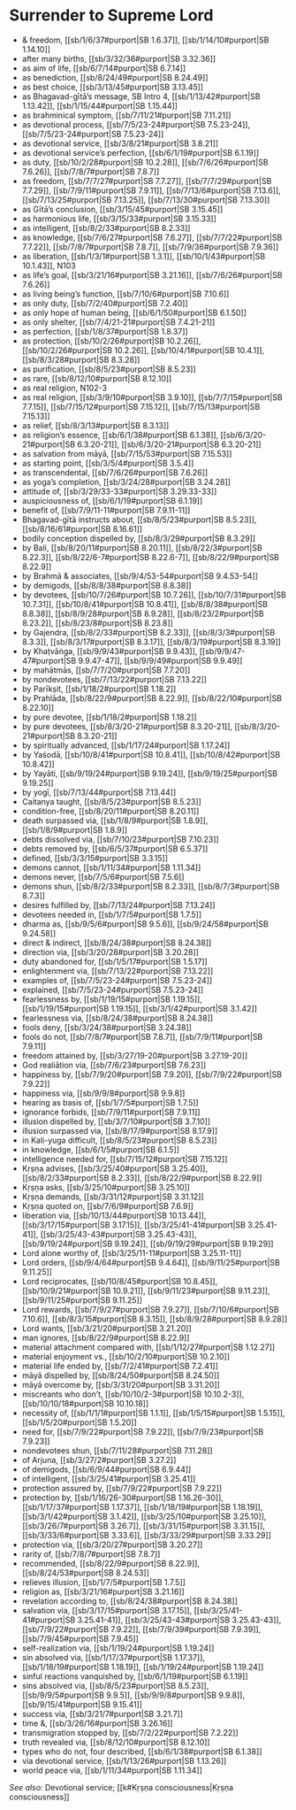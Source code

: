 # Surrender to Supreme Lord

* & freedom, [[sb/1/6/37#purport|SB 1.6.37]], [[sb/1/14/10#purport|SB 1.14.10]]
* after many births, [[sb/3/32/36#purport|SB 3.32.36]]
* as aim of life, [[sb/6/7/14#purport|SB 6.7.14]]
* as benediction, [[sb/8/24/49#purport|SB 8.24.49]]
* as best choice, [[sb/3/13/45#purport|SB 3.13.45]]
* as Bhagavad-gītā’s message, SB Intro 4, [[sb/1/13/42#purport|SB 1.13.42]], [[sb/1/15/44#purport|SB 1.15.44]]
* as brahminical symptom, [[sb/7/11/21#purport|SB 7.11.21]]
* as devotional process, [[sb/7/5/23-24#purport|SB 7.5.23-24]], [[sb/7/5/23-24#purport|SB 7.5.23-24]]
* as devotional service, [[sb/3/8/21#purport|SB 3.8.21]]
* as devotional service’s perfection, [[sb/6/1/19#purport|SB 6.1.19]]
* as duty, [[sb/10/2/28#purport|SB 10.2.28]], [[sb/7/6/26#purport|SB 7.6.26]], [[sb/7/8/7#purport|SB 7.8.7]]
* as freedom, [[sb/7/7/27#purport|SB 7.7.27]], [[sb/7/7/29#purport|SB 7.7.29]], [[sb/7/9/11#purport|SB 7.9.11]], [[sb/7/13/6#purport|SB 7.13.6]], [[sb/7/13/25#purport|SB 7.13.25]], [[sb/7/13/30#purport|SB 7.13.30]]
* as Gītā’s conclusion, [[sb/3/15/45#purport|SB 3.15.45]]
* as harmonious life, [[sb/3/15/33#purport|SB 3.15.33]]
* as intelligent, [[sb/8/2/33#purport|SB 8.2.33]]
* as knowledge, [[sb/7/6/27#purport|SB 7.6.27]], [[sb/7/7/22#purport|SB 7.7.22]], [[sb/7/8/7#purport|SB 7.8.7]], [[sb/7/9/36#purport|SB 7.9.36]]
* as liberation, [[sb/1/3/1#purport|SB 1.3.1]], [[sb/10/1/43#purport|SB 10.1.43]], N103
* as life’s goal, [[sb/3/21/16#purport|SB 3.21.16]], [[sb/7/6/26#purport|SB 7.6.26]]
* as living being’s function, [[sb/7/10/6#purport|SB 7.10.6]]
* as only duty, [[sb/7/2/40#purport|SB 7.2.40]]
* as only hope of human being, [[sb/6/1/50#purport|SB 6.1.50]]
* as only shelter, [[sb/7/4/21-21#purport|SB 7.4.21-21]]
* as perfection, [[sb/1/8/37#purport|SB 1.8.37]]
* as protection, [[sb/10/2/26#purport|SB 10.2.26]], [[sb/10/2/26#purport|SB 10.2.26]], [[sb/10/4/1#purport|SB 10.4.1]], [[sb/8/3/28#purport|SB 8.3.28]]
* as purification, [[sb/8/5/23#purport|SB 8.5.23]]
* as rare, [[sb/8/12/10#purport|SB 8.12.10]]
* as real religion, N102-3 
* as real religion, [[sb/3/9/10#purport|SB 3.9.10]], [[sb/7/7/15#purport|SB 7.7.15]], [[sb/7/15/12#purport|SB 7.15.12]], [[sb/7/15/13#purport|SB 7.15.13]]
* as relief, [[sb/8/3/13#purport|SB 8.3.13]]
* as religion’s essence, [[sb/6/1/38#purport|SB 6.1.38]], [[sb/6/3/20-21#purport|SB 6.3.20-21]], [[sb/6/3/20-21#purport|SB 6.3.20-21]]
* as salvation from māyā, [[sb/7/15/53#purport|SB 7.15.53]]
* as starting point, [[sb/3/5/4#purport|SB 3.5.4]]
* as transcendental, [[sb/7/6/26#purport|SB 7.6.26]]
* as yoga’s completion, [[sb/3/24/28#purport|SB 3.24.28]]
* attitude of, [[sb/3/29/33-33#purport|SB 3.29.33-33]]
* auspiciousness of, [[sb/6/1/19#purport|SB 6.1.19]]
* benefit of, [[sb/7/9/11-11#purport|SB 7.9.11-11]]
* Bhagavad-gītā instructs about, [[sb/8/5/23#purport|SB 8.5.23]], [[sb/8/16/61#purport|SB 8.16.61]]
* bodily conception dispelled by, [[sb/8/3/29#purport|SB 8.3.29]]
* by Bali, [[sb/8/20/11#purport|SB 8.20.11]], [[sb/8/22/3#purport|SB 8.22.3]], [[sb/8/22/6-7#purport|SB 8.22.6-7]], [[sb/8/22/9#purport|SB 8.22.9]]
* by Brahmā & associates, [[sb/9/4/53-54#purport|SB 9.4.53-54]]
* by demigods, [[sb/8/8/38#purport|SB 8.8.38]]
* by devotees, [[sb/10/7/26#purport|SB 10.7.26]], [[sb/10/7/31#purport|SB 10.7.31]], [[sb/10/8/41#purport|SB 10.8.41]], [[sb/8/8/38#purport|SB 8.8.38]], [[sb/8/9/28#purport|SB 8.9.28]], [[sb/8/23/2#purport|SB 8.23.2]], [[sb/8/23/8#purport|SB 8.23.8]]
* by Gajendra, [[sb/8/2/33#purport|SB 8.2.33]], [[sb/8/3/3#purport|SB 8.3.3]], [[sb/8/3/17#purport|SB 8.3.17]], [[sb/8/3/19#purport|SB 8.3.19]]
* by Khaṭvāṅga, [[sb/9/9/43#purport|SB 9.9.43]], [[sb/9/9/47-47#purport|SB 9.9.47-47]], [[sb/9/9/49#purport|SB 9.9.49]]
* by mahātmās, [[sb/7/7/20#purport|SB 7.7.20]]
* by nondevotees, [[sb/7/13/22#purport|SB 7.13.22]]
* by Parīkṣit, [[sb/1/18/2#purport|SB 1.18.2]]
* by Prahlāda, [[sb/8/22/9#purport|SB 8.22.9]], [[sb/8/22/10#purport|SB 8.22.10]]
* by pure devotee, [[sb/1/18/2#purport|SB 1.18.2]]
* by pure devotees, [[sb/8/3/20-21#purport|SB 8.3.20-21]], [[sb/8/3/20-21#purport|SB 8.3.20-21]]
* by spiritually advanced, [[sb/1/17/24#purport|SB 1.17.24]]
* by Yaśodā, [[sb/10/8/41#purport|SB 10.8.41]], [[sb/10/8/42#purport|SB 10.8.42]]
* by Yayāti, [[sb/9/19/24#purport|SB 9.19.24]], [[sb/9/19/25#purport|SB 9.19.25]]
* by yogī, [[sb/7/13/44#purport|SB 7.13.44]]
* Caitanya taught, [[sb/8/5/23#purport|SB 8.5.23]]
* condition-free, [[sb/8/20/11#purport|SB 8.20.11]]
* death surpassed via, [[sb/1/8/9#purport|SB 1.8.9]], [[sb/1/8/9#purport|SB 1.8.9]]
* debts dissolved via, [[sb/7/10/23#purport|SB 7.10.23]]
* debts removed by, [[sb/6/5/37#purport|SB 6.5.37]]
* defined, [[sb/3/3/15#purport|SB 3.3.15]]
* demons cannot, [[sb/1/11/34#purport|SB 1.11.34]]
* demons never, [[sb/7/5/6#purport|SB 7.5.6]]
* demons shun, [[sb/8/2/33#purport|SB 8.2.33]], [[sb/8/7/3#purport|SB 8.7.3]]
* desires fulfilled by, [[sb/7/13/24#purport|SB 7.13.24]]
* devotees needed in, [[sb/1/7/5#purport|SB 1.7.5]]
* dharma as, [[sb/9/5/6#purport|SB 9.5.6]], [[sb/9/24/58#purport|SB 9.24.58]]
* direct & indirect, [[sb/8/24/38#purport|SB 8.24.38]]
* direction via, [[sb/3/20/28#purport|SB 3.20.28]]
* duty abandoned for, [[sb/1/5/17#purport|SB 1.5.17]]
* enlightenment via, [[sb/7/13/22#purport|SB 7.13.22]]
* examples of, [[sb/7/5/23-24#purport|SB 7.5.23-24]]
* explained, [[sb/7/5/23-24#purport|SB 7.5.23-24]]
* fearlessness by, [[sb/1/19/15#purport|SB 1.19.15]], [[sb/1/19/15#purport|SB 1.19.15]], [[sb/3/1/42#purport|SB 3.1.42]]
* fearlessness via, [[sb/8/24/38#purport|SB 8.24.38]]
* fools deny, [[sb/3/24/38#purport|SB 3.24.38]]
* fools do not, [[sb/7/8/7#purport|SB 7.8.7]], [[sb/7/9/11#purport|SB 7.9.11]]
* freedom attained by, [[sb/3/27/19-20#purport|SB 3.27.19-20]]
* God realiātion via, [[sb/7/6/23#purport|SB 7.6.23]]
* happiness by, [[sb/7/9/20#purport|SB 7.9.20]], [[sb/7/9/22#purport|SB 7.9.22]]
* happiness via, [[sb/9/9/8#purport|SB 9.9.8]]
* hearing as basis of, [[sb/1/7/5#purport|SB 1.7.5]]
* ignorance forbids, [[sb/7/9/11#purport|SB 7.9.11]]
* illusion dispelled by, [[sb/3/7/10#purport|SB 3.7.10]]
* illusion surpassed via, [[sb/8/17/9#purport|SB 8.17.9]]
* in Kali-yuga difficult, [[sb/8/5/23#purport|SB 8.5.23]]
* in knowledge, [[sb/6/1/5#purport|SB 6.1.5]]
* intelligence needed for, [[sb/7/15/12#purport|SB 7.15.12]]
* Kṛṣṇa advises, [[sb/3/25/40#purport|SB 3.25.40]], [[sb/8/2/33#purport|SB 8.2.33]], [[sb/8/22/9#purport|SB 8.22.9]]
* Kṛṣṇa asks, [[sb/3/25/10#purport|SB 3.25.10]]
* Kṛṣṇa demands, [[sb/3/31/12#purport|SB 3.31.12]]
* Kṛṣṇa quoted on, [[sb/7/6/9#purport|SB 7.6.9]]
* liberation via, [[sb/10/13/44#purport|SB 10.13.44]], [[sb/3/17/15#purport|SB 3.17.15]], [[sb/3/25/41-41#purport|SB 3.25.41-41]], [[sb/3/25/43-43#purport|SB 3.25.43-43]], [[sb/9/19/24#purport|SB 9.19.24]], [[sb/9/19/29#purport|SB 9.19.29]]
* Lord alone worthy of, [[sb/3/25/11-11#purport|SB 3.25.11-11]]
* Lord orders, [[sb/9/4/64#purport|SB 9.4.64]], [[sb/9/11/25#purport|SB 9.11.25]]
* Lord reciprocates, [[sb/10/8/45#purport|SB 10.8.45]], [[sb/10/9/21#purport|SB 10.9.21]], [[sb/9/11/23#purport|SB 9.11.23]], [[sb/9/11/25#purport|SB 9.11.25]]
* Lord rewards, [[sb/7/9/27#purport|SB 7.9.27]], [[sb/7/10/6#purport|SB 7.10.6]], [[sb/8/3/15#purport|SB 8.3.15]], [[sb/8/9/28#purport|SB 8.9.28]]
* Lord wants, [[sb/3/21/20#purport|SB 3.21.20]]
* man ignores, [[sb/8/22/9#purport|SB 8.22.9]]
* material attachment compared with, [[sb/1/12/27#purport|SB 1.12.27]]
* material enjoyment vs., [[sb/10/2/10#purport|SB 10.2.10]]
* material life ended by, [[sb/7/2/41#purport|SB 7.2.41]]
* māyā dispelled by, [[sb/8/24/50#purport|SB 8.24.50]]
* māyā overcome by, [[sb/3/31/20#purport|SB 3.31.20]]
* miscreants who don’t, [[sb/10/10/2-3#purport|SB 10.10.2-3]], [[sb/10/10/18#purport|SB 10.10.18]]
* necessity of, [[sb/1/1/1#purport|SB 1.1.1]], [[sb/1/5/15#purport|SB 1.5.15]], [[sb/1/5/20#purport|SB 1.5.20]]
* need for, [[sb/7/9/22#purport|SB 7.9.22]], [[sb/7/9/23#purport|SB 7.9.23]]
* nondevotees shun, [[sb/7/11/28#purport|SB 7.11.28]]
* of Arjuna, [[sb/3/27/2#purport|SB 3.27.2]]
* of demigods, [[sb/6/9/44#purport|SB 6.9.44]]
* of intelligent, [[sb/3/25/41#purport|SB 3.25.41]]
* protection assured by, [[sb/7/9/22#purport|SB 7.9.22]]
* protection by, [[sb/1/16/26-30#purport|SB 1.16.26-30]], [[sb/1/17/37#purport|SB 1.17.37]], [[sb/1/18/19#purport|SB 1.18.19]], [[sb/3/1/42#purport|SB 3.1.42]], [[sb/3/25/10#purport|SB 3.25.10]], [[sb/3/26/7#purport|SB 3.26.7]], [[sb/3/31/15#purport|SB 3.31.15]], [[sb/3/33/6#purport|SB 3.33.6]], [[sb/3/33/29#purport|SB 3.33.29]]
* protection via, [[sb/3/20/27#purport|SB 3.20.27]]
* rarity of, [[sb/7/8/7#purport|SB 7.8.7]]
* recommended, [[sb/8/22/9#purport|SB 8.22.9]], [[sb/8/24/53#purport|SB 8.24.53]]
* relieves illusion, [[sb/1/7/5#purport|SB 1.7.5]]
* religion as, [[sb/3/21/16#purport|SB 3.21.16]]
* revelation according to, [[sb/8/24/38#purport|SB 8.24.38]]
* salvation via, [[sb/3/17/15#purport|SB 3.17.15]], [[sb/3/25/41-41#purport|SB 3.25.41-41]], [[sb/3/25/43-43#purport|SB 3.25.43-43]], [[sb/7/9/22#purport|SB 7.9.22]], [[sb/7/9/39#purport|SB 7.9.39]], [[sb/7/9/45#purport|SB 7.9.45]]
* self-realization via, [[sb/1/19/24#purport|SB 1.19.24]]
* sin absolved via, [[sb/1/17/37#purport|SB 1.17.37]], [[sb/1/18/19#purport|SB 1.18.19]], [[sb/1/19/24#purport|SB 1.19.24]]
* sinful reactions vanquished by, [[sb/6/1/19#purport|SB 6.1.19]]
* sins absolved via, [[sb/8/5/23#purport|SB 8.5.23]], [[sb/9/9/5#purport|SB 9.9.5]], [[sb/9/9/8#purport|SB 9.9.8]], [[sb/9/15/41#purport|SB 9.15.41]]
* success via, [[sb/3/21/7#purport|SB 3.21.7]]
* time &, [[sb/3/26/16#purport|SB 3.26.16]]
* transmigration stopped by, [[sb/7/2/22#purport|SB 7.2.22]]
* truth revealed via, [[sb/8/12/10#purport|SB 8.12.10]]
* types who do not, four described, [[sb/6/1/38#purport|SB 6.1.38]]
* via devotional service, [[sb/1/13/26#purport|SB 1.13.26]]
* world peace via, [[sb/1/11/34#purport|SB 1.11.34]]

*See also:* Devotional service; [[k#Kṛṣṇa consciousness|Kṛṣṇa consciousness]]
